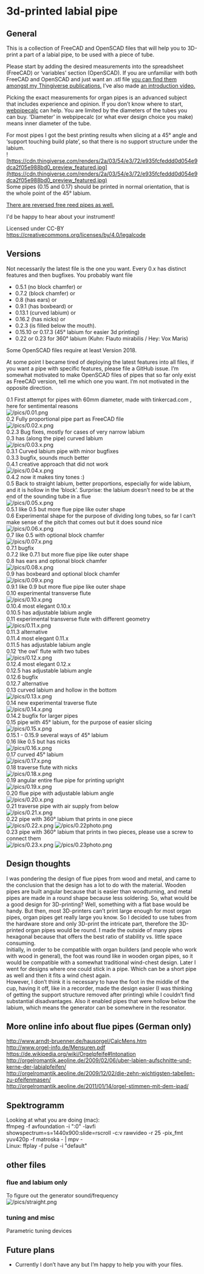 # 3d-printed labial pipe

## General
This is a collection of FreeCAD and OpenSCAD files that will help you to 3D-print a part of a labial pipe, to be used with a piece of tube. 

Please start by adding the desired measurements into the spreadsheet (FreeCAD) or ‘variables’ section (OpenSCAD). If you are unfamiliar with both FreeCAD and OpenSCAD and just want an .stl file [you can find them amongst my Thingiverse publications.](https://www.thingiverse.com/bettercallitart/designs) I’ve also made [an introduction video.](https://youtu.be/g_tp1z9HByQ)

Picking the exact measurements for organ pipes is an advanced subject that includes experience and opinion. If you don’t know where to start, [webpipecalc](https://cuervo.phoenix.uberspace.de/webpipecalc/) can help. You are limited by the diameters of the tubes you can buy. ‘Diameter’ in webpipecalc (or what ever design choice you make) means inner diameter of the tube.

For most pipes I got the best printing results when slicing at a 45° angle and ‘support touching build plate’, so that there is no support structure under the labium. <br>
![https://cdn.thingiverse.com/renders/2a/03/54/e3/72/e935fcfeddd0d054e9dca2f05e988bd0_preview_featured.jpg](https://cdn.thingiverse.com/renders/2a/03/54/e3/72/e935fcfeddd0d054e9dca2f05e988bd0_preview_featured.jpg)<br>
Some pipes (0.15 and 0.17) should be printed in normal orientation, that is the whole point of the 45° labium.<br>

[There are reversed free reed pipes as well.](https://github.com/benjaminwand/3d-printed-reversed-free-reed-pipe)

I'd be happy to hear about your instrument!

Licensed under CC-BY <br>
https://creativecommons.org/licenses/by/4.0/legalcode

## Versions
Not necessarily the latest file is the one you want. Every 0.x has distinct features and then bugfixes. You probably want file 
* 0.5.1 (no block chamfer) or 
* 0.7.2 (block chamfer) or 
* 0.8 (has ears) or 
* 0.9.1 (has boxbeard) or 
* 0.13.1 (curved labium) or
* 0.16.2 (has nicks) or
* 0.2.3 (is filled below the mouth).
* 0.15.10 or 0.17.3 (45° labium for easier 3d printing)
* 0.22 or 0.23 for 360° labium (Kuhn: Flauto mirabilis / Hey: Vox Maris)

Some OpenSCAD files require at least Version 2018.

At some point I became tired of deploying the latest features into all files, if you want a pipe with specific features, please file a GitHub issue. I’m somewhat motivated to make OpenSCAD files of pipes that so far only exist as FreeCAD version, tell me which one you want. I’m not motivated in the opposite direction.

0.1 First attempt for pipes with 60mm diameter, made with tinkercad.com , here for sentimental reasons <br>
![/pics/0.01.png](/pics/0.01.png)<br>
0.2 Fully proportional pipe part as FreeCAD file <br>
![/pics/0.02.x.png](/pics/0.02.x.png)<br>
0.2.3 Bug fixes, mostly for cases of very narrow labium <br>
0.3 has (along the pipe) curved labium <br>
![/pics/0.03.x.png](/pics/0.03.x.png)<br>
0.3.1 Curved labium pipe with minor bugfixes <br>
0.3.3 bugfix, sounds much better <br>
0.4.1 creative approach that did not work <br>
![/pics/0.04.x.png](/pics/0.04.x.png)<br>
0.4.2 now it makes tiny tones :) <br>
0.5 Back to straight labium, better proportions, especially for wide labium, and it is hollow in the ‘block’. Surprise: the labium doesn’t need to be at the end of the sounding tube in a flue <br>
![/pics/0.05.x.png](/pics/0.05.x.png)<br>
0.5.1 like 0.5 but more flue pipe like outer shape <br>
0.6 Experimental shape for the purpose of dividing long tubes, so far I can’t make sense of the pitch that comes out but it does sound nice <br>
![/pics/0.06.x.png](/pics/0.06.x.png)<br>
0.7 like 0.5 with optional block chamfer <br> 
![/pics/0.07.x.png](/pics/0.07.x.png)<br>
0.7.1 bugfix <br>
0.7.2 like 0.7.1 but more flue pipe like outer shape <br>
0.8 has ears and optional block chamfer <br> 
![/pics/0.08.x.png](/pics/0.08.x.png) <br>
0.9 has boxbeard  and optional block chamfer <br> 
![/pics/0.09.x.png](/pics/0.09.x.png)<br>
0.9.1 like 0.9 but more flue pipe like outer shape <br>
0.10 experimental transverse flute <br> 
![/pics/0.10.x.png](/pics/0.10.x.png) <br>
0.10.4 most elegant 0.10.x<br>
0.10.5 has adjustable labium angle <br>
0.11 experimental transverse flute with different geometry <br> 
![/pics/0.11.x.png](/pics/0.11.x.png)<br>
0.11.3 alternative <br>
0.11.4 most elegant 0.11.x <br>
0.11.5 has adjustable labium angle <br>
0.12 ‘the owl’ flute with two tubes <br> 
![/pics/0.12.x.png](/pics/0.12.x.png)<br>
0.12.4 most elegant 0.12.x <br>
0.12.5 has adjustable labium angle <br>
0.12.6 bugfix <br>
0.12.7 alternative <br>
0.13 curved labium and hollow in the bottom <br> 
![/pics/0.13.x.png](/pics/0.13.x.png) <br>
0.14 new experimental traverse flute <br> 
![/pics/0.14.x.png](/pics/0.14.x.png) <br>
0.14.2 bugfix for larger pipes <br>
0.15 pipe with 45° labium, for the purpose of easier slicing <br> 
![/pics/0.15.x.png](/pics/0.15.x.png) <br>
0.15.1 - 0.15.9 several ways of 45° labium <br>
0.16 like 0.5 but has nicks <br> 
![/pics/0.16.x.png](/pics/0.16.x.png) <br>
0.17 curved 45° labium <br>
![/pics/0.17.x.png](/pics/0.17.x.png) <br>
0.18 traverse flute with nicks <br>
![/pics/0.18.x.png](/pics/0.18.x.png) <br>
0.19 angular entire flue pipe for printing upright <br>
![/pics/0.19.x.png](/pics/0.19.x.png) <br>
0.20 flue pipe with adjustable labium angle <br>
![/pics/0.20.x.png](/pics/0.20.x.png) <br>
0.21 traverse pipe with air supply from below <br>
![/pics/0.21.x.png](/pics/0.21.x.png) <br>
0.22 pipe with 360° labium that prints in one piece <br>
![/pics/0.22.x.png](/pics/0.22.x.png) ![/pics/0.22photo.png](/pics/0.22photo.png) <br>
0.23 pipe with 360° labium that prints in two pieces, please use a screw to connect them <br>
![/pics/0.23.x.png](/pics/0.23.x.png) ![/pics/0.23photo.png](/pics/0.23photo.png) <br>

## Design thoughts
I was pondering the design of flue pipes from wood and metal, and came to the conclusion that the design has a lot to do with the material. Wooden pipes are built angular because that is easier than woodturning, and metal pipes are made in a round shape because less soldering. So, what would be a good design for 3D-printing? Well, something with a flat base would be handy. But then, most 3D-printers can’t print large enough for most organ pipes, organ pipes get really large you know. So I decided to use tubes from the hardware store and only 3D-print the intricate part, therefore the 3D-printed organ pipes would be round. I made the outside of many pipes hexagonal because that offers the best ratio of stability vs. little space consuming. <br>
Initially, in order to be compatible with organ builders (and people who work with wood in general), the foot was round like in wooden organ pipes, so it would be compatible with a somewhat traditional wind-chest design. Later I went for designs where one could stick in a pipe. Which can be a short pipe as well and then it fits a wind chest again. <br>
However, I don’t think it is necessary to have the foot in the middle of the cup, having it off, like in a recorder, made the design easier (I was thinking of getting the support structure removed after printing) while I couldn’t find substantial disadvantages. Also it enabled pipes that were hollow below the labium, which means the generator can be somewhere in the resonator.

## More online info about flue pipes (German only)
http://www.arndt-bruenner.de/hausorgel/CalcMens.htm <br>
http://www.orgel-info.de/Mensuren.pdf <br>
https://de.wikipedia.org/wiki/Orgelpfeife#Intonation <br>
http://orgelromantik.aeoline.de/2009/02/06/uber-labien-aufschnitte-und-kerne-der-labialpfeifen/ <br>
http://orgelromantik.aeoline.de/2009/12/02/die-zehn-wichtigsten-tabellen-zu-pfeifenmasen/ <br>
http://orgelromantik.aeoline.de/2011/01/14/orgel-stimmen-mit-dem-ipad/ <br>

## Spektrogramm
Looking at what you are doing (mac): <br>
ffmpeg -f avfoundation -i ":0" -lavfi showspectrum=s=1440x900:slide=rscroll -c:v rawvideo -r 25 -pix_fmt yuv420p -f matroska - | mpv -
<br>
Linux: ffplay -f pulse -i "default"


## other files
### flue and labium only
To figure out the generator sound/frequency <br>
![/pics/straight.png](/pics/straight.png) <br>
### tuning and misc
Parametric tuning devices

## Future plans
* Currently I don’t have any but I’m happy to help you with your files.